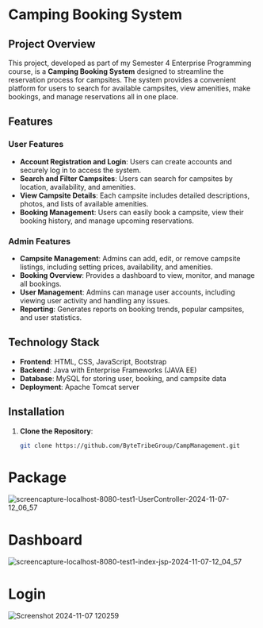 # Camping Booking System

## Project Overview

This project, developed as part of my Semester 4 Enterprise Programming course, is a **Camping Booking System** designed to streamline the reservation process for campsites. The system provides a convenient platform for users to search for available campsites, view amenities, make bookings, and manage reservations all in one place.

## Features

### User Features
- **Account Registration and Login**: Users can create accounts and securely log in to access the system.
- **Search and Filter Campsites**: Users can search for campsites by location, availability, and amenities.
- **View Campsite Details**: Each campsite includes detailed descriptions, photos, and lists of available amenities.
- **Booking Management**: Users can easily book a campsite, view their booking history, and manage upcoming reservations.

### Admin Features
- **Campsite Management**: Admins can add, edit, or remove campsite listings, including setting prices, availability, and amenities.
- **Booking Overview**: Provides a dashboard to view, monitor, and manage all bookings.
- **User Management**: Admins can manage user accounts, including viewing user activity and handling any issues.
- **Reporting**: Generates reports on booking trends, popular campsites, and user statistics.

## Technology Stack

- **Frontend**: HTML, CSS, JavaScript, Bootstrap
- **Backend**: Java with Enterprise Frameworks (JAVA EE)
- **Database**: MySQL for storing user, booking, and campsite data
- **Deployment**: Apache Tomcat server

## Installation

1. **Clone the Repository**:
   ```bash
   git clone https://github.com/ByteTribeGroup/CampManagement.git
# Package
![screencapture-localhost-8080-test1-UserController-2024-11-07-12_06_57](https://github.com/user-attachments/assets/e4224d08-94f1-4a29-8e9d-446360f11af9)
# Dashboard
![screencapture-localhost-8080-test1-index-jsp-2024-11-07-12_04_57](https://github.com/user-attachments/assets/e2b2ee98-27f8-485d-9929-83dd1f47be40)
# Login
![Screenshot 2024-11-07 120259](https://github.com/user-attachments/assets/8e5b562f-4789-4556-8fc9-70996ae8ceff)
